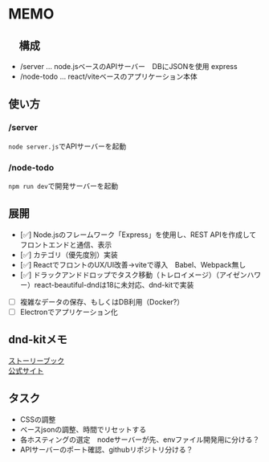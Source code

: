 # MEMO
## 　構成
- /server ... node.jsベースのAPIサーバー　DBにJSONを使用 express
- /node-todo ... react/viteベースのアプリケーション本体 


## 使い方
### /server 
`node server.js`でAPIサーバーを起動  

### /node-todo
`npm run dev`で開発サーバーを起動


## 展開
- [✅] Node.jsのフレームワーク「Express」を使用し、REST APIを作成してフロントエンドと通信、表示
- [✅] カテゴリ（優先度別）実装
- [✅] ReactでフロントのUX/UI改善→viteで導入　Babel、Webpack無し
- [✅] ドラックアンドドロップでタスク移動（トレロイメージ）（アイゼンハワー）react-beautiful-dndは18に未対応、dnd-kitで実装

- [ ] 複雑なデータの保存、もしくはDB利用（Docker?）
- [ ] Electronでアプリケーション化

## dnd-kitメモ
[ストーリーブック](https://master--5fc05e08a4a65d0021ae0bf2.chromatic.com/)  
[公式サイト](https://docs.dndkit.com/)  

## タスク
- CSSの調整
- ベースjsonの調整、時間でリセットする
- 各ホスティングの選定　nodeサーバーが先、envファイル開発用に分ける？
 - APIサーバーのポート確認、githubリポジトリ分ける？
